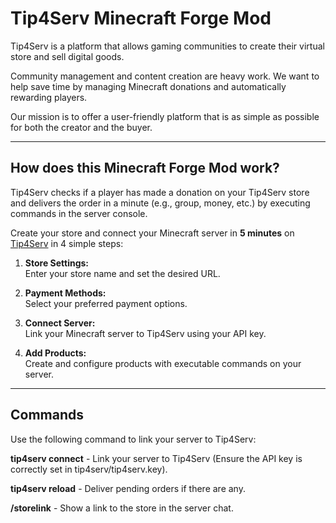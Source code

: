 # Tip4Serv Minecraft Forge Mod

Tip4Serv is a platform that allows gaming communities to create their virtual store and sell digital goods.

Community management and content creation are heavy work. We want to help save time by managing Minecraft donations and automatically rewarding players.

Our mission is to offer a user-friendly platform that is as simple as possible for both the creator and the buyer.

---

## How does this Minecraft Forge Mod work?

Tip4Serv checks if a player has made a donation on your Tip4Serv store and delivers the order in a minute (e.g., group, money, etc.) by executing commands in the server console.

Create your store and connect your Minecraft server in **5 minutes** on [Tip4Serv](https://tip4serv.com) in 4 simple steps:

1. **Store Settings:**  
   Enter your store name and set the desired URL.

2. **Payment Methods:**  
   Select your preferred payment options.

3. **Connect Server:**  
   Link your Minecraft server to Tip4Serv using your API key.

4. **Add Products:**  
   Create and configure products with executable commands on your server.

---

## Commands

Use the following command to link your server to Tip4Serv:

**tip4serv connect** - Link your server to Tip4Serv (Ensure the API key is correctly set in tip4serv/tip4serv.key).

**tip4serv reload** - Deliver pending orders if there are any.

**/storelink** - Show a link to the store in the server chat.
